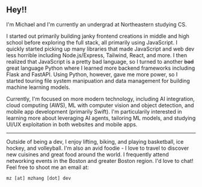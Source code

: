 ## Hey!!

I'm Michael and I'm currently an undergrad at Northeastern studying CS.

I started out primarily building janky frontend creations in middle and high school before exploring the full stack, all primarily using JavaScript. I quickly started picking up many libraries that made JavaScript and web dev less horrible including Node.js/Express, Tailwind, React, and more. I then realized that JavaScript is a pretty bad language, so I turned to another ~~bad~~ great language Python where I learned more backend frameworks including Flask and FastAPI. Using Python, however, gave me more power, so I started touring file system manipuation and data management for building machine learning models.

Currently, I'm focused on more modern technology, including AI integration, cloud computing (AWS), ML with computer vision and object detection, and mobile app development (primarily Swift). I'm particularily interested in learning more about leveraging AI agents, tailoring ML models, and studying UI/UX exploitation in both websites and mobile apps.

---

Outside of being a dev, I enjoy lifting, biking, and playing basketball, ice hockey, and volleyball. I'm also an avid foodie - I love to travel to discover new cuisines and great food around the world. I frequently attend networking events in the Boston and greater Boston region. I'd love to chat! Feel free to shoot me an email at:
```
mz [at] mzhang [dot] dev
```
